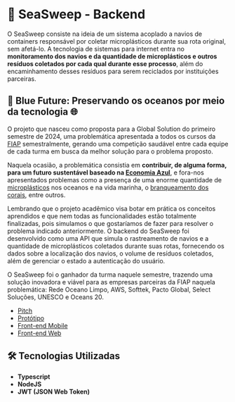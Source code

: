 # :ocean: SeaSweep - Backend


O SeaSweep consiste na ideia de um sistema acoplado a navios de containers responsável por coletar microplásticos durante sua rota original, sem afetá-lo. A tecnologia de sistemas para internet entra no **monitoramento dos navios e da quantidade de microplásticos e outros resíduos coletados por cada qual durante esse processo**, além do encaminhamento desses resíduos para serem reciclados por instituições parceiras.

## :blue_heart: Blue Future: Preservando os oceanos por meio da tecnologia :globe_with_meridians:

O projeto que nasceu como proposta para a Global Solution do primeiro semestre de 2024, uma problemática apresentada a todos os cursos da [FIAP](https://www.fiap.com.br/) semestralmente, gerando uma competição saudável entre cada equipe de cada turma em busca da melhor solução para o problema proposto. 

Naquela ocasião, a problemática consistia em **contribuir, de alguma forma, para um futuro sustentável baseado na [Economia Azul](https://pt.wikipedia.org/wiki/Economia_azul)**, e fora-nos apresentados problemas como a presença de uma enorme quantidade de [microplásticos](https://parajovens.unesp.br/microplasticos-pequenas-particulas-grande-ameaca/) nos oceanos e na vida marinha, o [branqueamento dos corais](https://brasilescola.uol.com.br/biologia/branqueamento-corais.htm), entre outros.

Lembrando que o projeto acadêmico visa botar em prática os conceitos aprendidos e que nem todas as funcionalidades estão totalmente finalizadas, pois simulamos o que gostaríamos de fazer para resolver o problema indicado anteriormente. O backend do SeaSweep foi desenvolvido como uma API que simula o rastreamento de navios e a quantidade de microplásticos coletados durante suas rotas, fornecendo os dados sobre a localização dos navios, o volume de resíduos coletados, além de gerenciar o estado a autenticação do usuário.

O SeaSweep foi o ganhador da turma naquele semestre, trazendo uma solução inovadora e viável para as empresas parceiras da FIAP naquela problemática: Rede Oceano Limpo, AWS, Softtek, Pacto Global, Select Soluções, UNESCO e Oceans 20.

* [Pitch](https://youtu.be/0mQBNS4p7TQ?si=_WZn7F8A0tqSs5PI)
* [Protótipo](https://www.figma.com/design/PEZke7UbwcsHXilorXKmyO/SeaSweep?node-id=0-1)
* [Front-end Mobile](https://github.com/andrade-tiago/sea-sweep.mobile)
* [Front-end Web](https://github.com/josiastavares/Fiap-SeaSweep-Frontend)


## 🛠️ Tecnologias Utilizadas

- **Typescript**
- **NodeJS**
- **JWT (JSON Web Token)**
